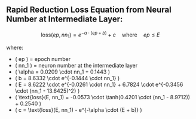 ## Rapid Reduction Loss Equation from Neural Number at Intermediate Layer:

$$
\text{loss}(ep, nn_1) = e^{-\alpha \cdot (ep + b)} + c \quad \text{where} \quad ep \leq E
$$

where:
- \( ep \) = epoch number
- \( nn_1 \) = neuron number at the intermediate layer
- \( \alpha = 0.0209 \cdot nn_1 + 0.1443 \)
- \( b = 8.6332 \cdot e^{-0.1444 \cdot nn_1} \)
- \( E = 8.6222 \cdot e^{-0.0261 \cdot nn_1} + 6.7824 \cdot e^{-0.3456 \cdot (nn_1 - 13.6425)^2} \)
- \( \text{loss}(E, nn_1) = -0.0573 \cdot \tanh(0.4201 \cdot (nn_1 - 8.9712)) + 0.2540 \)
- \( c = \text{loss}(E, nn_1) - e^{-\alpha \cdot (E + b)} \)
